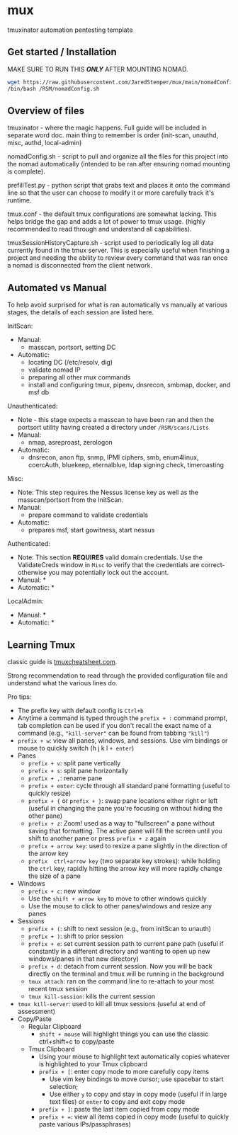 # mux
tmuxinator automation pentesting template

## Get started / Installation

MAKE SURE TO RUN THIS **_ONLY_** AFTER MOUNTING NOMAD.
```bash
wget https://raw.githubusercontent.com/JaredStemper/mux/main/nomadConfig.sh -O /RSM/nomadConfig.sh
/bin/bash /RSM/nomadConfig.sh
```

## Overview of files

tmuxinator - where the magic happens. Full guide will be included in separate word doc. main thing to remember is order (init-scan, unauthd, misc, authd, local-admin)

nomadConfig.sh - script to pull and organize all the files for this project into the nomad automatically (intended to be ran after ensuring nomad mounting is complete).

prefillTest.py - python script that grabs text and places it onto the command line so that the user can choose to modify it or more carefully track it's runtime.

tmux.conf - the default tmux configurations are somewhat lacking. This helps bridge the gap and adds a lot of power to tmux usage. (highly recommended to read through and understand all capabilities).

tmuxSessionHistoryCapture.sh - script used to periodically log all data currently found in the tmux server. This is especially useful when finishing a project and needing the ability to review every command that was ran once a nomad is disconnected from the client network.

## Automated vs Manual

To help avoid surprised for what is ran automatically vs manually at various stages, the details of each session are listed here.

InitScan:
* Manual:
  * masscan, portsort, setting DC
* Automatic:
  * locating DC (/etc/resolv, dig)
  * validate nomad IP
  * preparing all other mux commands
  * install and configuring tmux, pipenv, dnsrecon, smbmap, docker, and msf db

Unauthenticated:
* Note - this stage expects a masscan to have been ran and then the portsort utility having created a directory under `/RSM/scans/Lists` 
* Manual:
  * nmap, asreproast, zerologon
* Automatic:
  * dnsrecon, anon ftp, snmp, IPMI ciphers, smb, enum4linux, coercAuth, bluekeep, eternalblue, ldap signing check, timeroasting

Misc:
* Note: This step requires the Nessus license key as well as the masscan/portsort from the InitScan.
* Manual:
  * prepare command to validate credentials
* Automatic:
  * prepares msf, start gowitness, start nessus

Authenticated:
* Note: This section __REQUIRES__ valid domain credentials. Use the ValidateCreds window in `Misc` to verify that the credentials are correct- otherwise you may potentially lock out the account.
* Manual:
  * 
* Automatic:
  * 

LocalAdmin:
* Manual:
  * 
* Automatic:
  * 

## Learning Tmux

classic guide is [tmuxcheatsheet.com](tmuxcheatsheet.com).


Strong recommendation to read through the provided configuration file and understand what the various lines do.

Pro tips:
* The prefix key with default config is `Ctrl+b`
* Anytime a command is typed through the `prefix + :` command prompt, tab completion can be used if you don't recall the exact name of a command (e.g., `"kill-server"` can be found from tabbing `"kill"`) 
* `prefix + w`: view all panes, windows, and sessions. Use vim bindings or mouse to quickly switch (h j k l `+ enter`)
* Panes
  * `prefix + v`: split pane vertically
  * `prefix + s`: split pane horizontally
  * `prefix + ,`: rename pane
  * `prefix + enter`: cycle through all standard pane formatting (useful to quickly resize)
  * `prefix + {` or `prefix + }`: swap pane locations either right or left (useful in changing the pane you're focusing on without hiding the other pane) 
  * `prefix + z`: Zoom! used as a way to "fullscreen" a pane without saving that formatting. The active pane will fill the screen until you shift to another pane or press `prefix + z` again
  * `prefix + arrow key`: used to resize a pane slightly in the direction of the arrow key
  * `prefix  ctrl+arrow key` (two separate key strokes):  while holding the `ctrl` key, rapidly hitting the arrow key will more rapidly change the size of a pane
* Windows
  * `prefix + c`: new window
  * Use the `shift + arrow key` to move to other windows quickly
  * Use the mouse to click to other panes/windows and resize any panes
* Sessions
  * `prefix + (`: shift to next session (e.g., from initScan to unauth)
  * `prefix + )`: shift to prior session
  * `prefix + e`: set current session path to current pane path (useful if constantly in a different directory and wanting to open up new windows/panes in that new directory)
  * `prefix + d`: detach from current session. Now you will be back directly on the terminal and tmux will be running in the background
  * `tmux attach`: ran on the command line to re-attach to your most recent tmux session
  * `tmux kill-session`: kills the current session
* `tmux kill-server`: used to kill all tmux sessions (useful at end of assessment)
* Copy/Paste
  * Regular Clipboard
    * `shift + mouse` will highlight things you can use the classic ctrl+shift+c to copy/paste
  * Tmux Clipboard
    * Using your mouse to highlight text automatically copies whatever is highlighted to your Tmux clipboard
    * `prefix + [`: enter copy mode to more carefully copy items
      * Use vim key bindings to move cursor; use spacebar to start selection;
      * Use either `y` to copy and stay in copy mode (useful if in large text files) or `enter` to copy and exit copy mode
    * `prefix + ]`: paste the last item copied from copy mode
    * `prefix + =`: view all items copied in copy mode (useful to quickly paste various IPs/passphrases)

